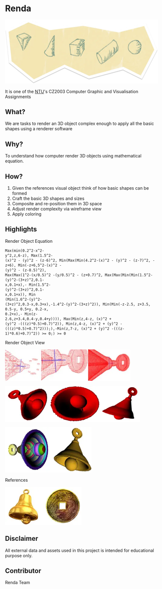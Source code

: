 # Renda

![project_visual_representation](./README.assets/project_visual_representation.webp)

It is one of the [NTU](https://www.ntu.edu.sg/)'s CZ2003 Computer Graphic and Visualisation Assignments

## What?

We are tasks to render an 3D object complex enough to apply all the basic shapes using a renderer software

## Why?

To understand how computer render 3D objects using mathematical equation.

## How?

1. Given the references visual object think of how basic shapes can be formed
2. Craft the basic 3D shapes and sizes
3. Composite and re-position them in 3D space
4. Adjust render complexity via wireframe view
5. Apply coloring

## Highlights

Render Object Equation

```
Max(min(0.2^2-x^2-
y^2,z,6-z), Max(1.5^2-
(x)^2 - (y)^2 - (z-6)^2, Min(Max(Min(4.2^2-(x)^2 - (y)^2 - (z-7)^2, -z+6), Min(-z+6,5^2-(x)^2 -
(y)^2 - (z-8.5)^2),
Max(Max(1^2-(x/0.5)^2 -(y/0.5)^2 - (z+0.7)^2, Max(Max(Min(Min(1.5^2-(y)^2-(3+z)^2,0.1-
x,0.1+x),- Min(1.5^2-
(y)^2-(3+z)^2,0.1-
x,0.1+x)), Min
(Min(1.6^2-(y)^2-
(3+z)^2,0.3-x,0.3+x),-1.4^2-(y)^2-(3+z)^2)), Min(Min(-z-2.5, z+3.5, 0.5-y, 0.5+y, 0.2-x,
0.2+x),- Min(z-
2.6,z+3.4,0.4-y,0.4+y)))), Max(Min(z,4-z, (x)^2 +
(y)^2 -(((z)*0.5)+0.7)^2)), Min(z,4-z, (x)^2 + (y)^2 -(((z)*0.5)+0.7)^2)));),-Min(z,7-z, (x)^2 + (y)^2 -(((z-1)*0.6)+0.7)^2)) >= 0;) >= 0
```

Render Object View

![object_wireframe_variants](./README.assets/object_wireframe_variants.webp)

![object_outcome](./README.assets/object_outcome.webp)

![object_coloring](./README.assets/object_coloring.webp)

References

![object_references](./README.assets/object_references.webp)

## Disclaimer

All external data and assets used in this project is intended for educational purpose only.

## Contributor

Renda Team
